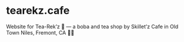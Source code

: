 # tearekz.cafe
Website for Tea-Rek’z 🦖 — a boba and tea shop by Skillet’z Cafe in Old Town Niles, Fremont, CA 🍵🧋
